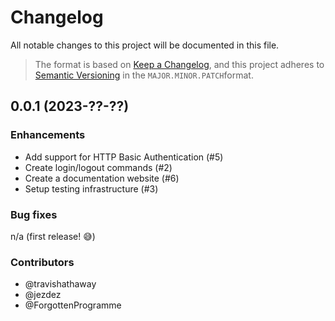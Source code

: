 # Changelog

All notable changes to this project will be documented in this file.

> The format is based on [Keep a Changelog](https://keepachangelog.com/en/1.0.0/),
> and this project adheres to [Semantic Versioning](https://semver.org/) in the `MAJOR.MINOR.PATCH`format.

<!--
Populate these categories as PRs are merged to `main`. When a release is cut,
copy to its corresponding section, deleting empty sections if any.
Remember to update the hyperlinks at the bottom.
--->

[//]: # (current developments)

## 0.0.1 (2023-??-??)

### Enhancements

* Add support for HTTP Basic Authentication (#5)
* Create login/logout commands (#2)
* Create a documentation website (#6)
* Setup testing infrastructure (#3)

### Bug fixes

n/a (first release! 😅)

### Contributors

* @travishathaway
* @jezdez
* @ForgottenProgramme

<!-- Hyperlinks --->

[0.1.0]: https://github.com/conda-incubator/conda-auth/releases/tag/0.0.1
